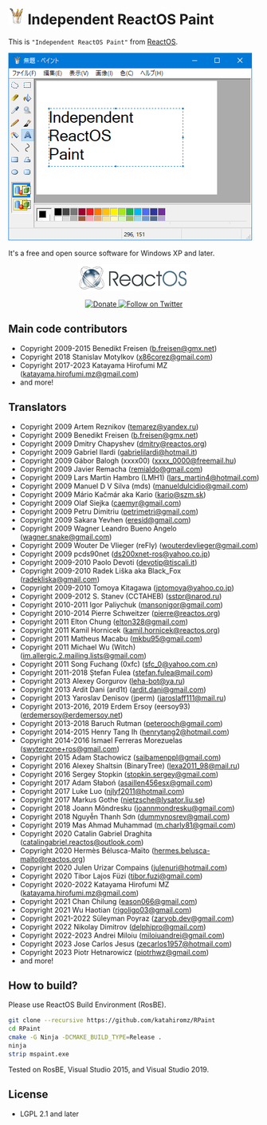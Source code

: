# ![](img/paint-32x32.png) Independent ReactOS Paint

This is `"Independent ReactOS Paint"` from [ReactOS](https://reactos.org/).

![(The screenshot)](img/screenshot.png)

It's a free and open source software for Windows XP and later.

<p align=center>
  <a href="https://reactos.org/">
    <img alt="ReactOS" src="img/reactos-225x54.png">
  </a>
</p>

<p align=center>
  <a href="https://reactos.org/donate/">
    <img alt="Donate" src="https://img.shields.io/badge/%24-donate-E44E4A.svg">
  </a>
  <a href="https://twitter.com/reactos">
    <img alt="Follow on Twitter" src="https://img.shields.io/twitter/follow/reactos.svg?style=social&label=Follow%20%40reactos">
  </a>
</p>

## Main code contributors

- Copyright 2009-2015 Benedikt Freisen (b.freisen@gmx.net)
- Copyright 2018 Stanislav Motylkov (x86corez@gmail.com)
- Copyright 2017-2023 Katayama Hirofumi MZ (katayama.hirofumi.mz@gmail.com)
- and more!

## Translators

- Copyright 2009 Artem Reznikov (temarez@yandex.ru)
- Copyright 2009 Benedikt Freisen (b.freisen@gmx.net)
- Copyright 2009 Dmitry Chapyshev (dmitry@reactos.org)
- Copyright 2009 Gabriel Ilardi (gabrielilardi@hotmail.it)
- Copyright 2009 Gábor Balogh (xxxx00) (xxxx_0000@freemail.hu)
- Copyright 2009 Javier Remacha (remialdo@gmail.com)
- Copyright 2009 Lars Martin Hambro (LMH1) (lars_martin4@hotmail.com)
- Copyright 2009 Manuel D V Silva (mds) (manueldulcidio@gmail.com)
- Copyright 2009 Mário Kačmár aka Kario (kario@szm.sk)
- Copyright 2009 Olaf Siejka (caemyr@gmail.com)
- Copyright 2009 Petru Dimitriu (petrimetri@gmail.com)
- Copyright 2009 Sakara Yevhen (eresid@gmail.com)
- Copyright 2009 Wagner Leandro Bueno Angelo (wagner.snake@gmail.com)
- Copyright 2009 Wouter De Vlieger (reFly) (wouterdevlieger@gmail.com)
- Copyright 2009 pcds90net (ds200xnet-ros@yahoo.co.jp)
- Copyright 2009-2010 Paolo Devoti (devotip@tiscali.it)
- Copyright 2009-2010 Radek Liška aka Black_Fox (radekliska@gmail.com)
- Copyright 2009-2010 Tomoya Kitagawa (jptomoya@yahoo.co.jp)
- Copyright 2009-2012 S. Stanev (CCTAHEB) (sstpr@narod.ru)
- Copyright 2010-2011 Igor Paliychuk (mansonigor@gmail.com)
- Copyright 2010-2014 Pierre Schweitzer (pierre@reactos.org)
- Copyright 2011 Elton Chung (elton328@gmail.com)
- Copyright 2011 Kamil Hornicek (kamil.hornicek@reactos.org)
- Copyright 2011 Matheus Macabu (mkbu95@gmail.com)
- Copyright 2011 Michael Wu (Witch) (im.allergic.2.mailing.lists@gmail.com)
- Copyright 2011 Song Fuchang (0xfc) (sfc_0@yahoo.com.cn)
- Copyright 2011-2018 Ștefan Fulea (stefan.fulea@mail.com)
- Copyright 2013 Alexey Gorgurov (leha-bot@ya.ru)
- Copyright 2013 Ardit Dani (ard1t) (ardit.dani@gmail.com)
- Copyright 2013 Yaroslav Denisov (jperm) (jaroslaff111@mail.ru)
- Copyright 2013-2016, 2019 Erdem Ersoy (eersoy93) (erdemersoy@erdemersoy.net)
- Copyright 2013-2018 Baruch Rutman (peterooch@gmail.com)
- Copyright 2014-2015 Henry Tang Ih (henrytang2@hotmail.com)
- Copyright 2014-2016 Ismael Ferreras Morezuelas (swyterzone+ros@gmail.com)
- Copyright 2015 Adam Stachowicz (saibamenppl@gmail.com)
- Copyright 2016 Alexey Shaltsin (BinaryTree) (lexa2011_98@mail.ru)
- Copyright 2016 Sergey Stopkin (stopkin.sergey@gmail.com)
- Copyright 2017 Adam Słaboń (asaillen456esx@gmail.com)
- Copyright 2017 Luke Luo (njlyf2011@hotmail.com)
- Copyright 2017 Markus Gothe (nietzsche@lysator.liu.se)
- Copyright 2018 Joann Mõndresku (joannmondresku@gmail.com)
- Copyright 2018 Nguyễn Thanh Sơn (dummynosrev@gmail.com)
- Copyright 2019 Mas Ahmad Muhammad (m.charly81@gmail.com)
- Copyright 2020 Catalin Gabriel Draghita (catalingabriel.reactos@outlook.com)
- Copyright 2020 Hermès Bélusca-Maïto (hermes.belusca-maito@reactos.org)
- Copyright 2020 Julen Urizar Compains (julenuri@hotmail.com)
- Copyright 2020 Tibor Lajos Füzi (tibor.fuzi@gmail.com)
- Copyright 2020-2022 Katayama Hirofumi MZ (katayama.hirofumi.mz@gmail.com)
- Copyright 2021 Chan Chilung (eason066@gmail.com)
- Copyright 2021 Wu Haotian (rigoligo03@gmail.com)
- Copyright 2021-2022 Süleyman Poyraz (zaryob.dev@gmail.com)
- Copyright 2022 Nikolay Dimitrov (delphipro@gmail.com)
- Copyright 2022-2023 Andrei Miloiu (miloiuandrei@gmail.com)
- Copyright 2023 Jose Carlos Jesus (zecarlos1957@hotmail.com)
- Copyright 2023 Piotr Hetnarowicz (piotrhwz@gmail.com)
- and more!

## How to build?

Please use ReactOS Build Environment (RosBE).

```bash
git clone --recursive https://github.com/katahiromz/RPaint
cd RPaint
cmake -G Ninja -DCMAKE_BUILD_TYPE=Release .
ninja
strip mspaint.exe
```

Tested on RosBE, Visual Studio 2015, and Visual Studio 2019.

## License

- LGPL 2.1 and later
